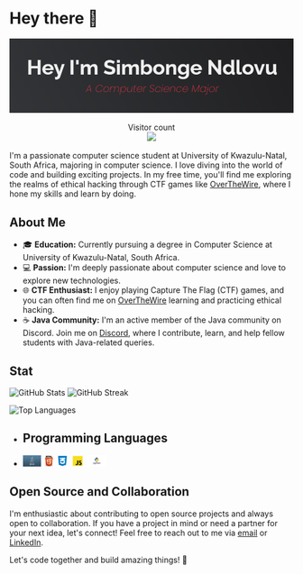 # Hey there :wave:

<img src="codingLogos/sim.png" alt="Hi I'm Simbonge Ndlovu">

<p align="center"> 
  Visitor count<br>
  <img src="https://profile-counter.glitch.me/SimbongeN/count.svg" />
</p>

I'm a passionate computer science student at University of Kwazulu-Natal, South Africa, majoring in computer science. I love diving into the world of code and building exciting projects. In my free time, you'll find me exploring the realms of ethical hacking through CTF games like [OverTheWire](https://overthewire.org/wargames/), where I hone my skills and learn by doing.

## About Me

- 🎓 **Education:** Currently pursuing a degree in Computer Science at University of Kwazulu-Natal, South Africa.
- 💻 **Passion:** I'm deeply passionate about computer science and love to explore new technologies.
- 🌐 **CTF Enthusiast:** I enjoy playing Capture The Flag (CTF) games, and you can often find me on [OverTheWire](https://overthewire.org/wargames/) learning and practicing ethical hacking.
- ☕ **Java Community:** I'm an active member of the Java community on Discord. Join me on [Discord](https://discord.gg/together-java-272761734820003841), where I contribute, learn, and help fellow students with Java-related queries.

## Stat
![GitHub Stats](https://github-readme-stats.vercel.app/api?username=SimbongeN&theme=dark&theme=darkbg_color=ffffff&title_color=8a2be2_border=false&include_all_commits=false&count_private=false)
![GitHub Streak](https://github-readme-streak-stats.herokuapp.com/?user=SimbongeN&theme=dark&theme=darkbg_color=ffffff&title_color=8a2be2_border=false)

![Top Languages](https://github-readme-stats.vercel.app/api/top-langs/?username=SimbongeN&theme=darkbg_color=ffffff&title_color=8a2be2)

- ## Programming Languages
- <code><img height="20" alt="java" src="codingLogos/java.png"></code>
<code><img height="20" alt="html" src="codingLogos/HTML5.png"></code>
<code><img height="20" alt="css" src="codingLogos/Css.png"></code>
<code><img height="20" alt="javascript" src="codingLogos/javaScript.jpeg"></code>
<code><img height="20" alt="python" src="codingLogos/python.jpg"></code>

## Open Source and Collaboration
I'm enthusiastic about contributing to open source projects and always open to collaboration. If you have a project in mind or need a partner for your next idea, let's connect! Feel free to reach out to me via [email](mailto:simbongendlovu47@gmail.com) or [LinkedIn](https://www.linkedin.com/in/SimbongeNdlovu/).

Let's code together and build amazing things! 🚀

<!---
SimbongeN/SimbongeN is a ✨ special ✨ repository because its `README.md` (this file) appears on your GitHub profile.
You can click the Preview link to take a look at your changes.
--->

